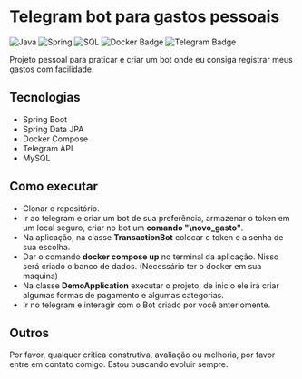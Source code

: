 # Telegram bot para gastos pessoais

![Java](https://img.shields.io/badge/java-%23ED8B00.svg?style=for-the-badge&logo=openjdk&logoColor=white)
![Spring](https://img.shields.io/badge/spring-%236DB33F.svg?style=for-the-badge&logo=spring&logoColor=white)
![SQL](https://img.shields.io/badge/MySQL-%23316192.svg?style=for-the-badge&logo=MySQL&logoColor=white)
![Docker Badge](https://img.shields.io/badge/Docker-2496ED?logo=docker&logoColor=fff&style=for-the-badge)
![Telegram Badge](https://img.shields.io/badge/Telegram-26A5E4?logo=telegram&logoColor=fff&style=for-the-badge)

Projeto pessoal para praticar e criar um bot onde eu consiga registrar meus gastos com facilidade.

## Tecnologias
* Spring Boot
* Spring Data JPA
* Docker Compose
* Telegram API
* MySQL

## Como executar
* Clonar o repositório.
* Ir ao telegram e criar um bot de sua preferência, armazenar o token em um local seguro, criar no bot um **comando "\novo_gasto"**.
* Na aplicação, na classe **TransactionBot** colocar o token e a senha de sua escolha.
* Dar o comando **docker compose up** no terminal da aplicação. Nisso será criado o banco de dados. (Necessário ter o docker em sua maquina)
* Na classe **DemoApplication** executar o projeto, de inicio ele irá criar algumas formas de pagamento e algumas categorias.
* Ir no telegram e interagir com o Bot criado por você anteriomente.

## Outros
Por favor, qualquer critica construtiva, avaliação ou melhoria, por favor entre em contato comigo. Estou buscando evoluir sempre.
